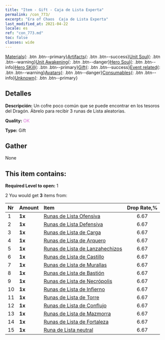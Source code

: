 ```yaml
---
title: "Item - Gift - Caja de Lista Experta"
permalink: /con_773/
excerpt: "Era of Chaos  Caja de Lista Experta"
last_modified_at: 2021-04-22
locale: es
ref: "con_773.md"
toc: false
classes: wide
---
```

 [Materials](/ItemsES/){: .btn .btn--primary}[Artifacts](/ItemsES/Artifacts/){: .btn .btn--success}[Unit Soul](/ItemsES/UnitSoul/){: .btn .btn--warning}[Unit Awakening](/ItemsES/UnitAwakening/){: .btn .btn--danger}[Hero Soul](/ItemsES/HeroSoul/){: .btn .btn--info}[Hero SKill](/ItemsES/HeroSkill/){: .btn .btn--primary}[Gift](/ItemsES/Gift/){: .btn .btn--success}[Event related](/ItemsES/Events/){: .btn .btn--warning}[Avatars](/ItemsES/Avatars/){: .btn .btn--danger}[Consumables](/ItemsES/Consumables/){: .btn .btn--info}[Unknown](/ItemsES/Unknown/){: .btn .btn--primary}

## Detalles
 **Descripción:** Un cofre poco común que se puede encontrar en los tesoros del Dragón. Ábrelo para recibir 3 runas de Lista aleatorias.

 **Quality:** <span style="color: #DA70D6">OK</span>

 **Type:** Gift

## Gather

  None

## This item contains:

 **Required Level to open:** 1

 2 You would get **3** items  from:

  | Nr | Amount |     Item    | Drop Rate,% |
  |:---|:-------|:------------|:---------:|
  | 1 |  **1x** | [Runas de Lista Ofensiva](/es/Items/con_734/) | 6.67 | 
  | 2 |  **1x** | [Runas de Lista Defensiva](/es/Items/con_739/) | 6.67 | 
  | 3 |  **1x** | [Runas de Lista de Carga](/es/Items/con_741/) | 6.67 | 
  | 4 |  **1x** | [Runas de Lista de Arquero](/es/Items/con_742/) | 6.67 | 
  | 5 |  **1x** | [Runas de Lista de Lanzahechizos](/es/Items/con_746/) | 6.67 | 
  | 6 |  **1x** | [Runas de Lista de Castillo](/es/Items/con_752/) | 6.67 | 
  | 7 |  **1x** | [Runas de Lista de Murallas](/es/Items/con_753/) | 6.67 | 
  | 8 |  **1x** | [Runas de Lista de Bastión](/es/Items/con_754/) | 6.67 | 
  | 9 |  **1x** | [Runas de Lista de Necrópolis](/es/Items/con_755/) | 6.67 | 
  | 10 |  **1x** | [Runas de Lista de Infierno](/es/Items/con_777/) | 6.67 | 
  | 11 |  **1x** | [Runas de Lista de Torre](/es/Items/con_785/) | 6.67 | 
  | 12 |  **1x** | [Runas de Lista de Conflujo](/es/Items/con_791/) | 6.67 | 
  | 13 |  **1x** | [Runas de Lista de Mazmorra](/es/Items/con_792/) | 6.67 | 
  | 14 |  **1x** | [Runas de Lista de Fortaleza](/es/Items/con_818/) | 6.67 | 
  | 15 |  **1x** | [Runa de Lista neutral](/es/Items/con_869/) | 6.67 | 
